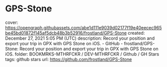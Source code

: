 # GPS-Stone

cover: https://opengraph.githubassets.com/abe1d111e9039d02177f19e40eecec965be45bd01872f145af5dcb48b3b52916/frostland/GPS-Stone
created: December 27, 2021 5:05 PM (UTC)
description: Record your position and export your trip in GPX with GPS Stone on iOS. - GitHub - frostland/GPS-Stone: Record your position and export your trip in GPX with GPS Stone on iOS.
folder: BOOKMRKS-MTHRFCKR / DEV-MTHRFCKR / Github / GH Stars
tags: github stars
url: https://github.com/frostland/GPS-Stone
